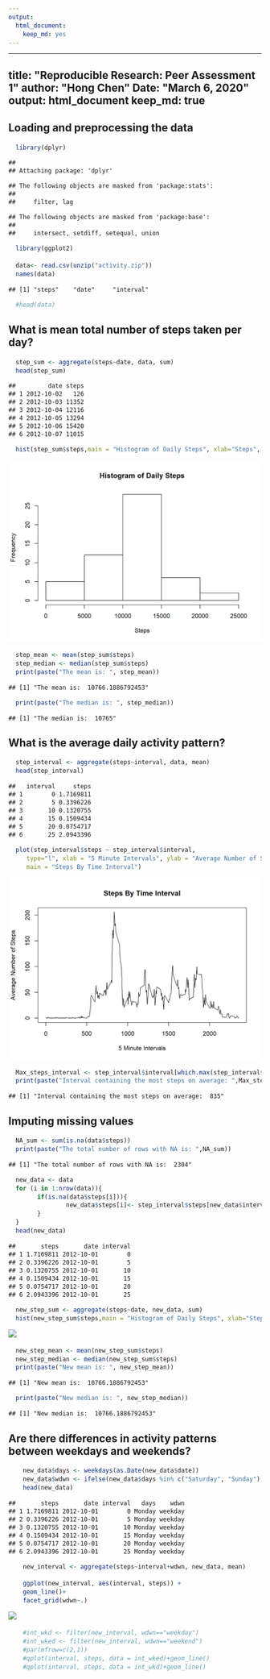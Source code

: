 ```yaml
---
output: 
  html_document: 
    keep_md: yes
---
```

---
title: "Reproducible Research: Peer Assessment 1"
author: "Hong Chen"
Date: "March 6, 2020"
output: html_document
keep_md: true
----

## Loading and preprocessing the data


```r
  library(dplyr)
```

```
## 
## Attaching package: 'dplyr'
```

```
## The following objects are masked from 'package:stats':
## 
##     filter, lag
```

```
## The following objects are masked from 'package:base':
## 
##     intersect, setdiff, setequal, union
```

```r
  library(ggplot2)

  data<- read.csv(unzip("activity.zip"))
  names(data)
```

```
## [1] "steps"    "date"     "interval"
```

```r
  #head(data)
```


## What is mean total number of steps taken per day?

```r
  step_sum <- aggregate(steps~date, data, sum)
  head(step_sum)
```

```
##         date steps
## 1 2012-10-02   126
## 2 2012-10-03 11352
## 3 2012-10-04 12116
## 4 2012-10-05 13294
## 5 2012-10-06 15420
## 6 2012-10-07 11015
```

```r
  hist(step_sum$steps,main = "Histogram of Daily Steps", xlab="Steps", )
```

![](PA1_template_files/figure-html/statperday-1.png)<!-- -->

```r
  step_mean <- mean(step_sum$steps)
  step_median <- median(step_sum$steps)
  print(paste("The mean is: ", step_mean))
```

```
## [1] "The mean is:  10766.1886792453"
```

```r
  print(paste("The median is: ", step_median))
```

```
## [1] "The median is:  10765"
```

## What is the average daily activity pattern?

```r
  step_interval <- aggregate(steps~interval, data, mean)
  head(step_interval)
```

```
##   interval     steps
## 1        0 1.7169811
## 2        5 0.3396226
## 3       10 0.1320755
## 4       15 0.1509434
## 5       20 0.0754717
## 6       25 2.0943396
```

```r
  plot(step_interval$steps ~ step_interval$interval,
     type="l", xlab = "5 Minute Intervals", ylab = "Average Number of Steps",
     main = "Steps By Time Interval")
```

![](PA1_template_files/figure-html/statperinteval-1.png)<!-- -->

```r
  Max_steps_interval <- step_interval$interval[which.max(step_interval$steps)]
  print(paste("Interval containing the most steps on average: ",Max_steps_interval))
```

```
## [1] "Interval containing the most steps on average:  835"
```
  

## Imputing missing values

```r
  NA_sum <- sum(is.na(data$steps))
  print(paste("The total number of rows with NA is: ",NA_sum))
```

```
## [1] "The total number of rows with NA is:  2304"
```

```r
  new_data <- data  
  for (i in 1:nrow(data)){
        if(is.na(data$steps[i])){
                new_data$steps[i]<- step_interval$steps[new_data$interval[i] == step_interval$interval]
        }
  }
  head(new_data)
```

```
##       steps       date interval
## 1 1.7169811 2012-10-01        0
## 2 0.3396226 2012-10-01        5
## 3 0.1320755 2012-10-01       10
## 4 0.1509434 2012-10-01       15
## 5 0.0754717 2012-10-01       20
## 6 2.0943396 2012-10-01       25
```

```r
  new_step_sum <- aggregate(steps~date, new_data, sum)
  hist(new_step_sum$steps,main = "Histogram of Daily Steps", xlab="Steps", )
```

![](PA1_template_files/figure-html/missingvalue-1.png)<!-- -->

```r
  new_step_mean <- mean(new_step_sum$steps)
  new_step_median <- median(new_step_sum$steps)
  print(paste("New mean is: ", new_step_mean))
```

```
## [1] "New mean is:  10766.1886792453"
```

```r
  print(paste("New median is: ", new_step_median))
```

```
## [1] "New median is:  10766.1886792453"
```
  

## Are there differences in activity patterns between weekdays and weekends?

```r
    new_data$days <- weekdays(as.Date(new_data$date))
    new_data$wdwn <- ifelse(new_data$days %in% c("Saturday", "Sunday"), "weekend", "weekday")
    head(new_data)
```

```
##       steps       date interval   days    wdwn
## 1 1.7169811 2012-10-01        0 Monday weekday
## 2 0.3396226 2012-10-01        5 Monday weekday
## 3 0.1320755 2012-10-01       10 Monday weekday
## 4 0.1509434 2012-10-01       15 Monday weekday
## 5 0.0754717 2012-10-01       20 Monday weekday
## 6 2.0943396 2012-10-01       25 Monday weekday
```

```r
    new_interval <- aggregate(steps~interval+wdwn, new_data, mean)
    
    ggplot(new_interval, aes(interval, steps)) +
    geom_line()+
    facet_grid(wdwn~.)
```

![](PA1_template_files/figure-html/weekdays-1.png)<!-- -->

```r
    #int_wkd <- filter(new_interval, wdwn=="weekday")
    #int_wked <- filter(new_interval, wdwn=="weekend")
    #par(mfrow=c(2,1))
    #qplot(interval, steps, data = int_wked)+geom_line()
    #qplot(interval, steps, data = int_wkd)+geom_line()
```
